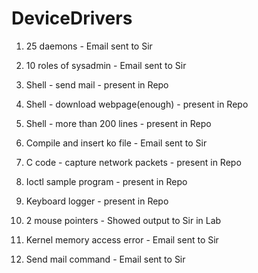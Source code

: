 # DeviceDrivers
1. 25 daemons - Email sent to Sir

2. 10 roles of sysadmin - Email sent to Sir

3. Shell - send mail - present in Repo

4. Shell - download webpage(enough) - present in Repo

5. Shell - more than 200 lines - present in Repo

6. Compile and insert ko file  - Email sent to Sir

7. C code - capture network packets - present in Repo

8. Ioctl sample program  - present in Repo

9. Keyboard logger - present in Repo

10. 2 mouse pointers - Showed output to Sir in Lab

11. Kernel memory access error - Email sent to Sir

12. Send mail command - Email sent to Sir
